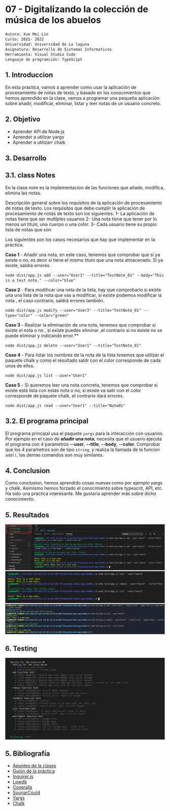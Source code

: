 # 07 - Digitalizando la colección de música de los abuelos
```
Autora: Xue Mei Lin
Curso: 2021- 2022
Universidad: Universidad de La laguna
Asignatura: Desarrollo de Sistemas Informaticos
Herramienta: Visual Studio Code
Lenguaje de programción: TypeScipt
```
## 1. Introduccion
En esta practica, vamos a aprender como usar la aplicación de procesamiento de notas de texto, y basado en los conocimientos que hemos aprendido en la clase, vamos a programar una pequeña aplicación sobre añadir, modificar, eliminar, listar y leer notas de un usuario concreto.

## 2. Objetivo
- Aprender API de Node.js
- Aprender a utilizar yargs
- Aprender a utilizarr chalk

## 3. Desarrollo

## 3.1. class Notes
En la clase note es la implementacion de las funciones que añade, modifica, elimina las notas.

Descripción general sobre los requisitos de la aplicación de procesamiento de notas de texto.
Los requisitos que debe cumplir la aplicación de procesamiento de notas de texto son los siguientes:
 1- La aplicación de notas tiene que ser multíples usuarios
 2- Una nota tiene que tener por lo menos un titulo, una cuerpo o una color.
 3- Cada usuario tiene su propio lista de notas que son

Los siguientes son los casos necesarios que hay que implementar en la práctica.

**Caso 1** - Añadir una nota, en este caso, tenemos que comprobar que si ya existe o no, es decir si tiene el mismo titulo que una nota almacenado. Si ya existe, saldrá errores.
```
node dist/app.js add --user="User3" --title="TestNote_01" --body="This is a test note." --color="blue"
```

**Caso 2** - Para modificar una nota de la lista, hay que comprobarlo si existe una una lista de la nota que vas a modificar, si existe podemos modificar la nota , el caso contrario, saldrá errores también.
```
node dist/app.js modify --user="User3" --title="TestNote_01" --type="color" --color="green"
```

**Caso 3** - Realizar la eliminación de una nota, tenemos que comprobar si existe el nota o no , si existe puedes eliminar ,el contrario si no existe no se puede eliminar y indicando error.**
```
node dist/app.js delete --user="User1" --title="TestNote_01"
```

**Caso 4** - Para listar los nombres de la nota de la lista tenemos que utilizar el paquete chalk y como el resultado saldr con el color corresponde de cada unos de ellos.
```
node dist/app.js list --user="User1"
```

**Caso 5** - Si queremos leer una nota concreta, tenemos que comprobar si existe está lista con estas nota o no, si existe va salir con el color corresponde de paquete chalk, el contrario dará errores.
```
node dist/app.js read --user="User1" --title="Note01"
```

## 3.2. El programa principal
El programa principal usa el paquete `yargs` para la interacción con usuarios. Por ejemplo en el caso de **añadir una nota**, necesita que el usuario ejecuta el programa con 4 parametros **--user**, **--title**, **--body**, **--color**. Comprobar que los 4 parametros son de tipo `string`, y realiza la llamada de la funcion `add()`, los demas comandos son muy similares.


## 4. Conclusion
Como conclusion, hemos aprendido cosas nuevas como por ejemplo yargs y chalk. Asimismo hemos forzado el conocimiento sobre typescrit, API, etc. Ha sido una practica interesante. Me gustaria aprender más sobre dicho conocimiento.

## 5. Resultados
![testingadd](img/add.png)
![testingremove](img/remove.png)
![testingmodify](img/modify.png)


## 6. Testing
![testing](img/Testing.png)


## 5. Bibliografía
- [Apuntes de la clases](https://ull-esit-inf-dsi-2122.github.io/typescript-theory/)
- [Guión de la práctica](https://ull-esit-inf-dsi-2122.github.io/prct07-music-dataModel/)
- [Inquirer.js](https://www.npmjs.com/package/inquirer)
- [Lowdb](https://www.npmjs.com/package/lowdb)
- [Coveralls](https://coveralls.io/)
- [SounarCould](https://sonarcloud.io/)
- [Yargs](https://www.npmjs.com/package/yargs)
- [Chalk](https://www.npmjs.com/package/chalk)

